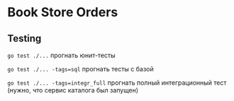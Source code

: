 # Book Store Orders

## Testing

`go test ./...` прогнать юнит-тесты

`go test ./... -tags=sql` прогнать тесты с базой

`go test ./... -tags=integr_full` прогнать полный интеграционный тест (нужно, что сервис каталога был запущен)

